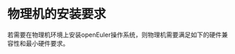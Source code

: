# 物理机的安装要求<a name="ZH-CN_TOPIC_0229409544"></a>

若需要在物理机环境上安装openEuler操作系统，则物理机需要满足如下的硬件兼容性和最小硬件要求。


